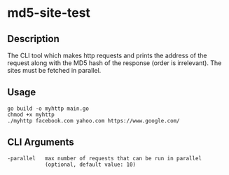 # md5-site-test
## Description
The CLI tool which makes http requests and prints the address of the request along
with the MD5 hash of the response (order is irrelevant). The sites must be fetched in parallel.

## Usage
```
go build -o myhttp main.go
chmod +x myhttp
./myhttp facebook.com yahoo.com https://www.google.com/
```

## CLI Arguments
```
-parallel   max number of requests that can be run in parallel
            (optional, default value: 10)
```